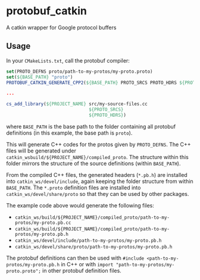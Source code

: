 protobuf_catkin
===============

A catkin wrapper for Google protocol buffers

## Usage
In your `CMakeLists.txt`, call the protobuf compiler:

```cmake
set(PROTO_DEFNS proto/path-to-my-protos/my-proto.proto)
set(${BASE_PATH} "proto")
PROTOBUF_CATKIN_GENERATE_CPP2(${BASE_PATH} PROTO_SRCS PROTO_HDRS ${PROTO_DEFNS}) 

...

cs_add_library(${PROJECT_NAME} src/my-source-files.cc
                               ${PROTO_SRCS}
                               ${PROTO_HDRS})
```
where `BASE_PATH` is the base path to the folder containing all protobuf definitions (in this example, the base path is `proto`).

This will generate C++ codes for the protos given by `PROTO_DEFNS`.
The C++ files will be generated under `catkin_wsbuild/${PROJECT_NAME}/compiled_proto`.
The structure within this folder mirrors the structure of the source definitions (within `BASE_PATH`).

From the compiled C++ files, the generated headers (`*.pb.h`) are installed into `catkin_ws/devel/include`, again keeping the folder structure from within `BASE_PATH`.
The `*.proto` definition files are installed into `catkin_ws/devel/share/proto` so that they can be used by other packages.

The example code above would generate the following files:
- `catkin_ws/build/${PROJECT_NAME}/compiled_proto/path-to-my-protos/my-proto.pb.cc`
- `catkin_ws/build/${PROJECT_NAME}/compiled_proto/path-to-my-protos/my-proto.pb.h`
- `catkin_ws/devel/include/path-to-my-protos/my-proto.pb.h`
- `catkin_ws/devel/share/proto/path-to-my-protos/my-proto.pb.h`

The protobuf definitions can then be used with `#include <path-to-my-protos/my-proto.pb.h` in C++ or with `import "path-to-my-protos/my-proto.proto";` in other protobuf definition files.
